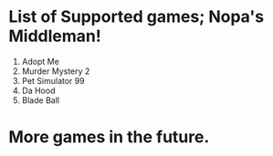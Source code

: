 # List of Supported games; Nopa's Middleman!
1. Adopt Me
2. Murder Mystery 2
3. Pet Simulator 99
4. Da Hood
5. Blade Ball

# More games in the future.
